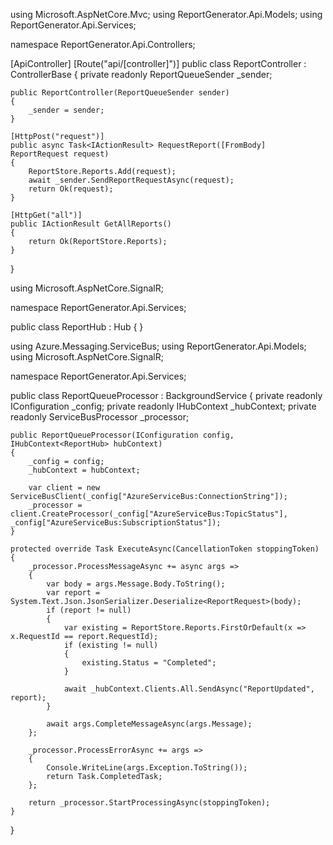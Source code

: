 
using Microsoft.AspNetCore.Mvc;
using ReportGenerator.Api.Models;
using ReportGenerator.Api.Services;

namespace ReportGenerator.Api.Controllers;

[ApiController]
[Route("api/[controller]")]
public class ReportController : ControllerBase
{
    private readonly ReportQueueSender _sender;

    public ReportController(ReportQueueSender sender)
    {
        _sender = sender;
    }

    [HttpPost("request")]
    public async Task<IActionResult> RequestReport([FromBody] ReportRequest request)
    {
        ReportStore.Reports.Add(request);
        await _sender.SendReportRequestAsync(request);
        return Ok(request);
    }

    [HttpGet("all")]
    public IActionResult GetAllReports()
    {
        return Ok(ReportStore.Reports);
    }
}












using Microsoft.AspNetCore.SignalR;

namespace ReportGenerator.Api.Services;

public class ReportHub : Hub { }






using Azure.Messaging.ServiceBus;
using ReportGenerator.Api.Models;
using Microsoft.AspNetCore.SignalR;

namespace ReportGenerator.Api.Services;

public class ReportQueueProcessor : BackgroundService
{
    private readonly IConfiguration _config;
    private readonly IHubContext<ReportHub> _hubContext;
    private readonly ServiceBusProcessor _processor;

    public ReportQueueProcessor(IConfiguration config, IHubContext<ReportHub> hubContext)
    {
        _config = config;
        _hubContext = hubContext;

        var client = new ServiceBusClient(_config["AzureServiceBus:ConnectionString"]);
        _processor = client.CreateProcessor(_config["AzureServiceBus:TopicStatus"], _config["AzureServiceBus:SubscriptionStatus"]);
    }

    protected override Task ExecuteAsync(CancellationToken stoppingToken)
    {
        _processor.ProcessMessageAsync += async args =>
        {
            var body = args.Message.Body.ToString();
            var report = System.Text.Json.JsonSerializer.Deserialize<ReportRequest>(body);
            if (report != null)
            {
                var existing = ReportStore.Reports.FirstOrDefault(x => x.RequestId == report.RequestId);
                if (existing != null)
                {
                    existing.Status = "Completed";
                }

                await _hubContext.Clients.All.SendAsync("ReportUpdated", report);
            }

            await args.CompleteMessageAsync(args.Message);
        };

        _processor.ProcessErrorAsync += args =>
        {
            Console.WriteLine(args.Exception.ToString());
            return Task.CompletedTask;
        };

        return _processor.StartProcessingAsync(stoppingToken);
    }
}
